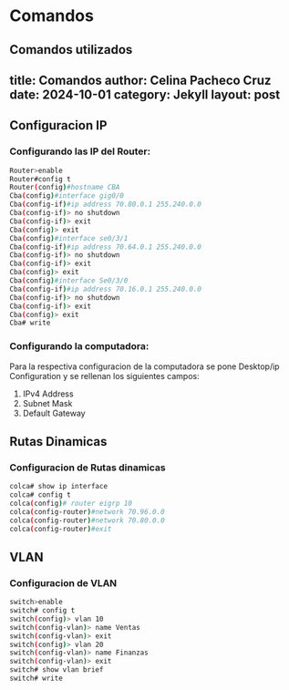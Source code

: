 # Comandos
Comandos utilizados
---
title: Comandos
author: Celina Pacheco Cruz
date: 2024-10-01
category: Jekyll
layout: post
---
## Configuracion IP
### Configurando las IP del Router:

```bash
Router>enable
Router#config t
Router(config)#hostname CBA
Cba(config)#interface gig0/0
Cba(config-if)#ip address 70.80.0.1 255.240.0.0
Cba(config-if)> no shutdown
Cba(config-if)> exit
Cba(config)> exit
Cba(config)#interface se0/3/1
Cba(config-if)#ip address 70.64.0.1 255.240.0.0
Cba(config-if)> no shutdown
Cba(config-if)> exit
Cba(config)> exit
Cba(config)#interface Se0/3/0
Cba(config-if)#ip address 70.16.0.1 255.240.0.0
Cba(config-if)> no shutdown
Cba(config-if)> exit
Cba(config)> exit
Cba# write
```
### Configurando la computadora:
Para la respectiva configuracion de la computadora se pone Desktop/ip Configuration y se rellenan los siguientes campos:
1. IPv4 Address 
2. Subnet Mask
3. Default Gateway

## Rutas Dinamicas
### Configuracion de Rutas dinamicas
```bash
colca# show ip interface
colca# config t
colca(config)# router eigrp 10
colca(config-router)#network 70.96.0.0
colca(config-router)#network 70.80.0.0
colca(config-router)#exit
```
## VLAN
### Configuracion de VLAN
```bash
switch>enable
switch# config t
switch(config)> vlan 10
switch(config-vlan)> name Ventas
switch(config-vlan)> exit
switch(config)> vlan 20
switch(config-vlan)> name Finanzas
switch(config-vlan)> exit
switch# show vlan brief
switch# write
```

